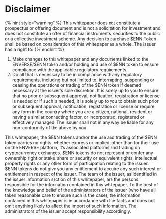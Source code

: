# Disclaimer

{% hint style="warning" %}
This whitepaper does not constitute a prospectus or offering document and is not a solicitation for investment and does not constitute an offer of financial instruments, securities to the public or a collective investment scheme. Any decision to purchase $ENN Token shall be based on consideration of this whitepaper as a whole. The issuer has a right to:
{% endhint %}

1. Make changes to this whitepaper and any documents linked to the ENVERSE/$ENN token and/or holding and use of $ENN token to ensure compliance with the applicable regulatory requirements.
2. Do all that is necessary to be in compliance with any regulatory requirements, including but not limited to, interrupting, suspending or ceasing the operations or trading of the $ENN token if deemed necessary at the issuer’s sole discretion. It is solely up to you to ensure that no prior or subsequent approval, notification, registration or license is needed or if such is needed, it is solely up to you to obtain such prior or subsequent approval, notification, registration or license or require any form in the country where you are a citizen, national, resident or having a similar connecting factor, or incorporated, registered or effectively managed. The issuer shall not in any way be liable for any non-conformity of the above by you.&#x20;

This whitepaper, the $ENN tokens and/or the use and trading of the $ENN token carries no rights, whether express or implied, other than for their use on the ENVERSE platform, it’s associated platforms and trading on cryptocurrency exchanges. $ENN tokens do not represent or confer any ownership right or stake, share or security or equivalent rights, intellectual property rights or any other form of participation relating to the issuer. $ENN tokens do not give you any entitlement to acquire any such interest or entitlement in respect of the issuer. The team of the issuer, as identified in the issuer information section of this whitepaper, are the persons responsible for the information contained in this whitepaper. To the best of the knowledge and belief of the administrators of the issuer (who have all taken reasonable care to ensure such is the case), the information contained in this whitepaper is in accordance with the facts and does not omit anything likely to affect the import of such information. The administrators of the issuer accept responsibility accordingly.
